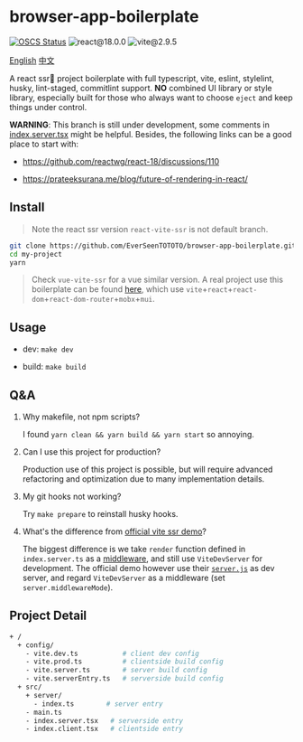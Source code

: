 # browser-app-boilerplate

[![OSCS Status](https://www.oscs1024.com/platform/badge/EverSeenTOTOTO/browser-app-boilerplate.svg?size=small)](https://www.oscs1024.com/project/EverSeenTOTOTO/browser-app-boilerplate?ref=badge_small)
![react@18.0.0](https://img.shields.io/badge/react-v18.0.0-blue)
![vite@2.9.5](https://img.shields.io/badge/vite-v2.9.5-brightgreen)

[English](./README.md) [中文](./README-zh_CN.md)

A react ssr🚀 project boilerplate with full typescript, vite, eslint, stylelint, husky, lint-staged, commitlint support. **NO** combined UI library or style library, especially built for those who always want to choose `eject` and keep things under control.

**WARNING**: This branch is still under development, some comments in [index.server.tsx](./src/index.server.tsx) might be helpful. Besides, the following links can be a good place to start with:

+ <https://github.com/reactwg/react-18/discussions/110>

+ <https://prateeksurana.me/blog/future-of-rendering-in-react/>

## Install

> Note the react ssr version `react-vite-ssr` is not default branch.

```bash
git clone https://github.com/EverSeenTOTOTO/browser-app-boilerplate.git my-project -b react-vite-ssr --depth 1
cd my-project
yarn
```

> Check `vue-vite-ssr` for a vue similar version. A real project use this boilerplate can be found [here](https://github.com/EverSeenTOTOTO/pen-middleware), which use `vite`+`react`+`react-dom`+`react-dom-router`+`mobx`+`mui`.

## Usage

+ dev: `make dev`

+ build: `make build`

## Q&A

1. Why makefile, not npm scripts?

    I found `yarn clean && yarn build && yarn start` so annoying.

2. Can I use this project for production?

    Production use of this project is possible, but will require advanced refactoring and optimization due to many implementation details.

3. My git hooks not working?

    Try `make prepare` to reinstall husky hooks.

4. What's the difference from [official vite ssr demo](https://github.com/vitejs/vite/tree/main/playground/ssr-react)?

    The biggest difference is we take `render` function defined in `index.server.ts` as a [middleware](./config/vite.dev.ts), and still use `ViteDevServer` for development.
    The official demo however use their [`server.js`](https://github.com/vitejs/vite/blob/main/playground/ssr-react/server.js) as dev server, and regard `ViteDevServer` as a middleware (set `server.middlewareMode`).

## Project Detail

```bash
+ /
  + config/
    - vite.dev.ts           # client dev config
    - vite.prod.ts          # clientside build config
    - vite.server.ts        # server build config
    - vite.serverEntry.ts   # serverside build config
  + src/
    + server/
      - index.ts        # server entry
    - main.ts
    - index.server.tsx   # serverside entry
    - index.client.tsx   # clientside entry
```
